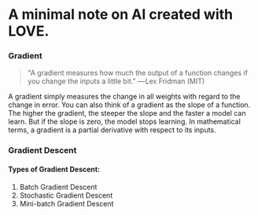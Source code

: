 # A minimal note on AI created with LOVE.

### Gradient
> "A gradient measures how much the output of a function changes if you change the inputs a little bit." — Lex Fridman (MIT)

A gradient simply measures the change in all weights with regard to the change in error. You can also think of a gradient as the slope of a function. The higher the gradient, the steeper the slope and the faster a model can learn. But if the slope is zero, the model stops learning. In mathematical terms, a gradient is a partial derivative with respect to its inputs.

### Gradient Descent


#### Types of Gradient Descent:
1. Batch Gradient Descent
2. Stochastic Gradient Descent
3. Mini-batch Gradient Descent




